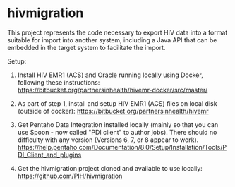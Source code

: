 hivmigration
============

This project represents the code necessary to export HIV data into a format suitable for import into another system,
including a Java API that can be embedded in the target system to facilitate the import.

Setup:

1. Install HIV EMR1 (ACS) and Oracle running locally using Docker, following these instructions:
https://bitbucket.org/partnersinhealth/hivemr-docker/src/master/

2. As part of step 1, install and setup HIV EMR1 (ACS) files on local disk (outside of docker):
https://bitbucket.org/partnersinhealth/hivemr

3. Get Pentaho Data Integration installed locally (mainly so that you can use Spoon - now called "PDI client" to author jobs).  There should no difficulty with any version (Versions 6, 7, or 8 appear to work).
https://help.pentaho.com/Documentation/8.0/Setup/Installation/Tools/PDI_Client_and_plugins

4. Get the hivmigration project cloned and available to use locally:
https://github.com/PIH/hivmigration
